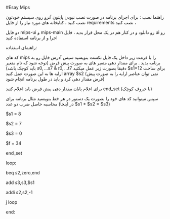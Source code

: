#Esay Mips

راهنما نصب :
برای اجرای برنامه در صورت نصب نبودن پایتون آنرو روی سیستم خودتون نصب کنید ، کتابخانه های مورد نیاز را از فایل requirements نصب کنید ،

دو فایل mips-ui و mips-main رو دانلود و در کنار هم در یک محل قرار بدید ، فایل ui رو اجرا و از برنامه استفاده کنید


راهنمای استفاده:

کد های mips را با فرمت زیر داخل یک فایل تکست بنویسید سپس آدرس فایل رو به برنامه بدید . 
برای مقدار دهی متغیر های به صورت پیش فرض
(توجه شود که نام متغیر باید کوچک باشد)
$s0,...$s7 & $t0,...$t7
دقیقا بصورت زیر عمل میکنید
$s1=12
برای ساخت ارایه ها به این صورت عمل کنید
array $s2
(نمی توان عناصر ارایه را به صورت پیش فرض مقدار دهی کرد و 
باید در طول برنامه انجام شود)

برای اعلام پایان مقدار دهی پیش فرض باید اعلام کنید
end_set
(با حروف کوچک)

سپس میتوانید کد های خود را بصورت یک دستور در هر خط بنویسید
مثال برنامه برای محاسبه حاصل ضرب دو عدد 
(در اینجا $s1 * $s2 = $s3)


$s1 = 8 

$s2 = 7

$s3 = 0

$f = 34

end_set

loop:

beq $s2,$zero,end

add $s3,$s3,$s1

addi $s2,$s2,-1

j loop

end:
